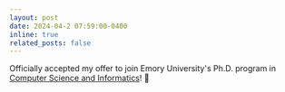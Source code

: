 ```yaml
---
layout: post
date: 2024-04-2 07:59:00-0400
inline: true
related_posts: false
---
```


Officially accepted my offer to join Emory University's Ph.D. program in [Computer Science and Informatics](https://computerscience.emory.edu/graduate-phd/index.html)! :tada:
